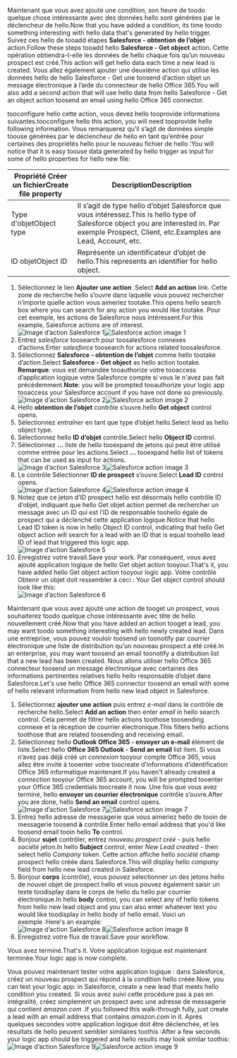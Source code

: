 <span data-ttu-id="56ceb-101">Maintenant que vous avez ajouté une condition, son heure de toodo quelque chose intéressante avec des données hello sont générées par le déclencheur de hello.</span><span class="sxs-lookup"><span data-stu-id="56ceb-101">Now that you have added a condition, its time toodo something interesting with hello data that's generated by hello trigger.</span></span> <span data-ttu-id="56ceb-102">Suivez ces hello de tooadd étapes **Salesforce - obtention de l’objet** action.</span><span class="sxs-lookup"><span data-stu-id="56ceb-102">Follow these steps tooadd hello **Salesforce - Get object** action.</span></span> <span data-ttu-id="56ceb-103">Cette opération obtiendra-t-elle les données de hello chaque fois qu’un nouveau prospect est créé.</span><span class="sxs-lookup"><span data-stu-id="56ceb-103">This action will get hello data each time a new lead is created.</span></span> <span data-ttu-id="56ceb-104">Vous allez également ajouter une deuxième action qui utilise les données hello de hello Salesforce - Get une toosend d’action objet un message électronique à l’aide du connecteur de hello Office 365.</span><span class="sxs-lookup"><span data-stu-id="56ceb-104">You will also add a second action that will use hello data from hello Salesforce - Get an object action toosend an email using hello Office 365 connector.</span></span>  

<span data-ttu-id="56ceb-105">tooconfigure hello cette action, vous devez hello tooprovide informations suivantes.</span><span class="sxs-lookup"><span data-stu-id="56ceb-105">tooconfigure hello this action, you will need tooprovide hello following information.</span></span> <span data-ttu-id="56ceb-106">Vous remarquerez qu’il s’agit de données simple toouse générées par le déclencheur de hello en tant qu’entrée pour certaines des propriétés hello pour le nouveau fichier de hello :</span><span class="sxs-lookup"><span data-stu-id="56ceb-106">You will notice that it is easy toouse data generated by hello trigger as input for some of hello properties for hello new file:</span></span>

| <span data-ttu-id="56ceb-107">Propriété Créer un fichier</span><span class="sxs-lookup"><span data-stu-id="56ceb-107">Create file property</span></span> | <span data-ttu-id="56ceb-108">Description</span><span class="sxs-lookup"><span data-stu-id="56ceb-108">Description</span></span> |
| --- | --- |
| <span data-ttu-id="56ceb-109">Type d'objet</span><span class="sxs-lookup"><span data-stu-id="56ceb-109">Object type</span></span> |<span data-ttu-id="56ceb-110">Il s’agit de type hello d’objet Salesforce que vous intéressez.</span><span class="sxs-lookup"><span data-stu-id="56ceb-110">This is hello type of Salesforce object you are interested in.</span></span> <span data-ttu-id="56ceb-111">Par exemple Prospect, Client, etc.</span><span class="sxs-lookup"><span data-stu-id="56ceb-111">Examples are Lead, Account, etc.</span></span> |
| <span data-ttu-id="56ceb-112">ID objet</span><span class="sxs-lookup"><span data-stu-id="56ceb-112">Object ID</span></span> |<span data-ttu-id="56ceb-113">Représente un identificateur d’objet de hello.</span><span class="sxs-lookup"><span data-stu-id="56ceb-113">This represents an identifier for hello object.</span></span> |

1. <span data-ttu-id="56ceb-114">Sélectionnez le lien **Ajouter une action** .</span><span class="sxs-lookup"><span data-stu-id="56ceb-114">Select **Add an action** link.</span></span> <span data-ttu-id="56ceb-115">Cette zone de recherche hello s’ouvre dans laquelle vous pouvez rechercher n’importe quelle action vous aimeriez tootake.</span><span class="sxs-lookup"><span data-stu-id="56ceb-115">This opens hello search box where you can search for any action you would like tootake.</span></span> <span data-ttu-id="56ceb-116">Pour cet exemple, les actions de Salesforce nous intéressent.</span><span class="sxs-lookup"><span data-stu-id="56ceb-116">For this example, Salesforce actions are of interest.</span></span>      
   <span data-ttu-id="56ceb-117">![Image d’action Salesforce 1](./media/connectors-create-api-salesforce/action-1.png)</span><span class="sxs-lookup"><span data-stu-id="56ceb-117">![Salesforce action image 1](./media/connectors-create-api-salesforce/action-1.png)</span></span>  
2. <span data-ttu-id="56ceb-118">Entrez *salesforce* toosearch pour toosalesforce connexes d’actions.</span><span class="sxs-lookup"><span data-stu-id="56ceb-118">Enter *salesforce* toosearch for actions related toosalesforce.</span></span>
3. <span data-ttu-id="56ceb-119">Sélectionnez **Salesforce - obtention de l’objet** comme hello tootake d’action.</span><span class="sxs-lookup"><span data-stu-id="56ceb-119">Select **Salesforce - Get object** as hello action tootake.</span></span>   <span data-ttu-id="56ceb-120">**Remarque**: vous est demandée tooauthorize votre tooaccess d’application logique votre Salesforce compte si vous le n'avez pas fait précédemment.</span><span class="sxs-lookup"><span data-stu-id="56ceb-120">**Note**: you will be prompted tooauthorize your logic app tooaccess your Salesforce account if you have not done so previously.</span></span>    
   <span data-ttu-id="56ceb-121">![Image d’action Salesforce 2](./media/connectors-create-api-salesforce/action-2.png)</span><span class="sxs-lookup"><span data-stu-id="56ceb-121">![Salesforce action image 2](./media/connectors-create-api-salesforce/action-2.png)</span></span>    
4. <span data-ttu-id="56ceb-122">Hello **obtention de l’objet** contrôle s’ouvre.</span><span class="sxs-lookup"><span data-stu-id="56ceb-122">hello **Get object** control opens.</span></span>  
5. <span data-ttu-id="56ceb-123">Sélectionnez *entraîner* en tant que type d’objet hello.</span><span class="sxs-lookup"><span data-stu-id="56ceb-123">Select *lead* as hello object type.</span></span>
6. <span data-ttu-id="56ceb-124">Sélectionnez hello **ID d’objet** contrôle.</span><span class="sxs-lookup"><span data-stu-id="56ceb-124">Select hello **Object ID** control.</span></span>
7. <span data-ttu-id="56ceb-125">Sélectionnez **...**  liste de hello tooexpand de jetons qui peut être utilisé comme entrée pour les actions.</span><span class="sxs-lookup"><span data-stu-id="56ceb-125">Select **...** tooexpand hello list of tokens that can be used as input for actions.</span></span>       
   <span data-ttu-id="56ceb-126">![Image d’action Salesforce 3](./media/connectors-create-api-salesforce/action-3.png)</span><span class="sxs-lookup"><span data-stu-id="56ceb-126">![Salesforce action image 3](./media/connectors-create-api-salesforce/action-3.png)</span></span>    
8. <span data-ttu-id="56ceb-127">Le contrôle Sélectionner **ID de prospect** s’ouvre.</span><span class="sxs-lookup"><span data-stu-id="56ceb-127">Select **Lead ID** control opens.</span></span>   
   <span data-ttu-id="56ceb-128">![Image d’action Salesforce 4](./media/connectors-create-api-salesforce/action-4.png)</span><span class="sxs-lookup"><span data-stu-id="56ceb-128">![Salesforce action image 4](./media/connectors-create-api-salesforce/action-4.png)</span></span>     
9. <span data-ttu-id="56ceb-129">Notez que ce jeton d’ID prospect hello est désormais hello contrôle ID d’objet, indiquant que hello Get objet action permet de rechercher un message avec un ID qui est l’ID de responsable toohello égale de prospect qui a déclenché cette application logique.</span><span class="sxs-lookup"><span data-stu-id="56ceb-129">Notice that hello Lead ID token is now in hello Object ID control, indicating that hello Get object action will search for a lead with an ID that is equal toohello lead ID of lead that triggered this logic app.</span></span>  
   ![Image d’action Salesforce 5](./media/connectors-create-api-salesforce/action-5.png)  
10. <span data-ttu-id="56ceb-131">Enregistrez votre travail.</span><span class="sxs-lookup"><span data-stu-id="56ceb-131">Save your work.</span></span> <span data-ttu-id="56ceb-132">Par conséquent, vous avez ajouté application logique de hello Get objet action tooyour.</span><span class="sxs-lookup"><span data-stu-id="56ceb-132">That's it, you have added hello Get object action tooyour logic app.</span></span> <span data-ttu-id="56ceb-133">Votre contrôle Obtenir un objet doit ressembler à ceci : </span><span class="sxs-lookup"><span data-stu-id="56ceb-133">Your Get object control should look like this:</span></span>    
    ![Image d’action Salesforce 6](./media/connectors-create-api-salesforce/action-6.png)  

<span data-ttu-id="56ceb-135">Maintenant que vous avez ajouté une action de tooget un prospect, vous souhaiterez toodo quelque chose intéressante avec tête de hello nouvellement créé.</span><span class="sxs-lookup"><span data-stu-id="56ceb-135">Now that you have added an action tooget a lead, you may want toodo something interesting with hello newly created lead.</span></span> <span data-ttu-id="56ceb-136">Dans une entreprise, vous pouvez vouloir toosend un toonotify par courrier électronique une liste de distribution qu’un nouveau prospect a été créé.</span><span class="sxs-lookup"><span data-stu-id="56ceb-136">In an enterprise, you may want toosend an email toonotify a distribution list that a new lead has been created.</span></span> <span data-ttu-id="56ceb-137">Nous allons utiliser hello Office 365 connecteur toosend un message électronique avec certaines des informations pertinentes relatives hello hello responsable d’objet dans Salesforce.</span><span class="sxs-lookup"><span data-stu-id="56ceb-137">Let's use hello Office 365 connector toosend an email with some of hello relevant information from hello new lead object in Salesforce.</span></span>  

1. <span data-ttu-id="56ceb-138">Sélectionnez **ajouter une action** puis entrez *e-mail* dans le contrôle de recherche hello.</span><span class="sxs-lookup"><span data-stu-id="56ceb-138">Select **Add an action** then enter *email* in hello search control.</span></span> <span data-ttu-id="56ceb-139">Cela permet de filtrer hello actions toothose toosending connexe et la réception de courrier électronique.</span><span class="sxs-lookup"><span data-stu-id="56ceb-139">This filters hello actions toothose that are related toosending and receiving email.</span></span>  
2. <span data-ttu-id="56ceb-140">Sélectionnez hello **Outlook Office 365 - envoyer un e-mail** élément de liste.</span><span class="sxs-lookup"><span data-stu-id="56ceb-140">Select hello **Office 365 Outlook - Send an email** list item.</span></span> <span data-ttu-id="56ceb-141">Si vous n’avez pas déjà créé un *connexion* tooyour compte Office 365, vous allez être invité à tooenter votre toocreate d’informations d’identification Office 365 informatique maintenant.</span><span class="sxs-lookup"><span data-stu-id="56ceb-141">If you haven't already created a *connection* tooyour Office 365 account, you will be prompted tooenter your Office 365 credentials toocreate it now.</span></span> <span data-ttu-id="56ceb-142">Une fois que vous avez terminé, hello **envoyer un courrier électronique** contrôle s’ouvre.</span><span class="sxs-lookup"><span data-stu-id="56ceb-142">After you are done, hello **Send an email** control opens.</span></span>        
   <span data-ttu-id="56ceb-143">![Image d’action Salesforce 7](./media/connectors-create-api-salesforce/action-7.png)</span><span class="sxs-lookup"><span data-stu-id="56ceb-143">![Salesforce action image 7](./media/connectors-create-api-salesforce/action-7.png)</span></span>  
3. <span data-ttu-id="56ceb-144">Entrez hello adresse de messagerie que vous aimeriez hello de tooin de messagerie toosend **à** contrôle.</span><span class="sxs-lookup"><span data-stu-id="56ceb-144">Enter hello email address that you'd like toosend email tooin hello **To** control.</span></span>
4. <span data-ttu-id="56ceb-145">Bonjour **sujet** contrôler, entrez *nouveau prospect créé* - puis hello *société* jeton.</span><span class="sxs-lookup"><span data-stu-id="56ceb-145">In hello **Subject** control, enter *New Lead created* - then select hello *Company* token.</span></span> <span data-ttu-id="56ceb-146">Cette action affiche hello *société* champ prospect hello créée dans Salesforce.</span><span class="sxs-lookup"><span data-stu-id="56ceb-146">This will display hello *company* field from hello new lead created in Salesforce.</span></span>  
5. <span data-ttu-id="56ceb-147">Bonjour **corps** (contrôle), vous pouvez sélectionner un des jetons hello de nouvel objet de prospect hello et vous pouvez également saisir un texte toodisplay dans le corps de hello du hello par courrier électronique.</span><span class="sxs-lookup"><span data-stu-id="56ceb-147">In hello **body** control, you can select any of hello tokens from hello new lead object and you can also enter whatever text you would like toodisplay in hello body of hello email.</span></span> <span data-ttu-id="56ceb-148">Voici un exemple :</span><span class="sxs-lookup"><span data-stu-id="56ceb-148">Here's an example:</span></span>  
   <span data-ttu-id="56ceb-149">![Image d’action Salesforce 8](./media/connectors-create-api-salesforce/action-8.png)</span><span class="sxs-lookup"><span data-stu-id="56ceb-149">![Salesforce action image 8](./media/connectors-create-api-salesforce/action-8.png)</span></span>   
6. <span data-ttu-id="56ceb-150">Enregistrez votre flux de travail.</span><span class="sxs-lookup"><span data-stu-id="56ceb-150">Save your workflow.</span></span>  

<span data-ttu-id="56ceb-151">Vous avez terminé.</span><span class="sxs-lookup"><span data-stu-id="56ceb-151">That's it.</span></span> <span data-ttu-id="56ceb-152">Votre application logique est maintenant terminée.</span><span class="sxs-lookup"><span data-stu-id="56ceb-152">Your logic app is now complete.</span></span>  

<span data-ttu-id="56ceb-153">Vous pouvez maintenant tester votre application logique : dans Salesforce, créez un nouveau prospect qui répond à la condition hello créée.</span><span class="sxs-lookup"><span data-stu-id="56ceb-153">Now, you can test your logic app: in Salesforce, create a new lead that meets hello condition you created.</span></span>  <span data-ttu-id="56ceb-154">Si vous avez suivi cette procédure pas à pas en intégralité, créez simplement un prospect avec une adresse de messagerie qui contient *amazon.com* .</span><span class="sxs-lookup"><span data-stu-id="56ceb-154">If you followed this walk-through fully, just create a lead with an email address that contains *amazon.com* in it.</span></span> <span data-ttu-id="56ceb-155">Après quelques secondes votre application logique doit être déclenchée, et les résultats de hello peuvent sembler similaires toothis :</span><span class="sxs-lookup"><span data-stu-id="56ceb-155">After a few seconds your logic app should be triggered and hello results may look similar toothis:</span></span>  
<span data-ttu-id="56ceb-156">![Image d’action Salesforce 9](./media/connectors-create-api-salesforce/action-9.png)</span><span class="sxs-lookup"><span data-stu-id="56ceb-156">![Salesforce action image 9](./media/connectors-create-api-salesforce/action-9.png)</span></span>  

